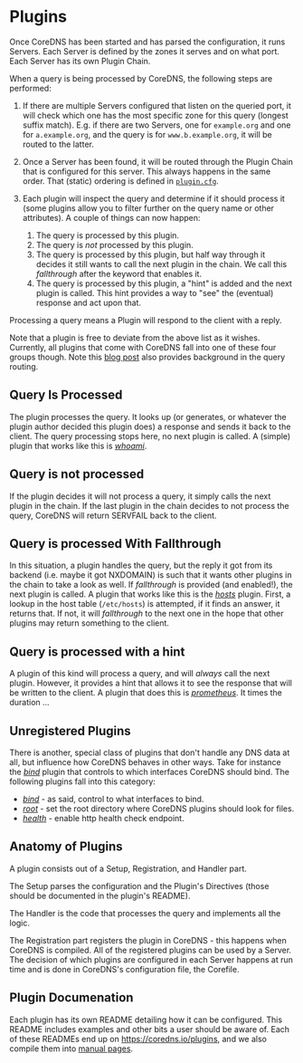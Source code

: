 # Plugins

Once CoreDNS has been started and has parsed the configuration, it runs Servers.
Each Server is defined by the zones it serves and on what port. Each Server has
its own Plugin Chain.

When a query is being processed by CoreDNS, the following steps are performed:

1. If there are multiple Servers configured that listen on the queried port, it will check which one
   has the most specific zone for this query (longest suffix match). E.g. if there are two Servers,
   one for `example.org` and one for `a.example.org`, and the query is for `www.b.example.org`, it
   will be routed to the latter.
2. Once a Server has been found, it will be routed through the Plugin Chain that is configured for
   this server. This always happens in the same order. That (static) ordering is defined in
   [`plugin.cfg`](https://github.com/coredns/coredns/blob/master/plugin.cfg).
3. Each plugin will inspect the query and determine if it should process it (some plugins
   allow you to filter further on the query name or other attributes).
   A couple of things can now happen:

   1. The query is processed by this plugin.
   2. The query is *not* processed by this plugin.
   3. The query is processed by this plugin, but half way through it decides it still wants
      to call the next plugin in the chain. We call this *fallthrough* after the keyword that
      enables it.
   4. The query is processed by this plugin, a "hint" is added and the next plugin is called. This
      hint provides a way to "see" the (eventual) response and act upon that.

Processing a query means a Plugin will respond to the client with a reply.

Note that a plugin is free to deviate from the above list as it wishes. Currently, all plugins that
come with CoreDNS fall into one of these four groups though. Note this [blog
post](/2017/06/08/how-queries-are-processed-in-coredns/) also provides background in the query
routing.

## Query Is Processed

The plugin processes the query. It looks up (or generates, or whatever the plugin author decided
this plugin does) a response and sends it back to the client. The query processing stops here, no
next plugin is called. A (simple) plugin that works like this is [*whoami*](/plugins/whoami).

## Query is not processed

If the plugin decides it will not process a query, it simply calls the next plugin in the chain.
If the last plugin in the chain decides to not process the query, CoreDNS will return SERVFAIL back
to the client.

## Query is processed With Fallthrough

In this situation, a plugin handles the query, but the reply it got from its backend (i.e. maybe it
got NXDOMAIN) is such that it wants other plugins in the chain to take a look as well. If *fallthrough*
is provided (and enabled!), the next plugin is called. A plugin that works like this is the
[*hosts*](/plugins/hosts) plugin.
First, a lookup in the host table (`/etc/hosts`) is attempted, if it finds an answer, it returns that.
If not, it will *fallthrough* to the next one in the hope that other plugins may return something to the
client.

## Query is processed with a hint

A plugin of this kind will process a query, and will *always* call the next plugin. However, it provides
a hint that allows it to see the response that will be written to the client. A plugin that does
this is [*prometheus*](/plugins/metrics). It times the duration ...

## Unregistered Plugins

There is another, special class of plugins that don't handle any DNS data at all, but influence how
CoreDNS behaves in other ways. Take for instance the [*bind*](/plugins/bind) plugin that controls to
which interfaces CoreDNS should bind. The following plugins fall into this category:

* [*bind*](/plugins/bind) - as said, control to what interfaces to bind.
* [*root*](/plugins/root) - set the root directory where CoreDNS plugins should look for files.
* [*health*](/plugins/health) - enable http health check endpoint.

## Anatomy of Plugins

A plugin consists out of a Setup, Registration, and Handler part.

The Setup parses the configuration and the Plugin's Directives (those should be documented in the
plugin's README).

The Handler is the code that processes the query and implements all the logic.

The Registration part registers the plugin in CoreDNS - this happens when CoreDNS is compiled. All
of the registered plugins can be used by a Server. The decision of which plugins are configured
in each Server happens at run time and is done in CoreDNS's configuration file, the Corefile.

## Plugin Documenation

Each plugin has its own README detailing how it can be configured. This README includes examples and
other bits a user should be aware of. Each of these READMEs end up on <https://coredns.io/plugins>,
and we also compile them into [manual pages](https://github.com/coredns/coredns/tree/master/man).
